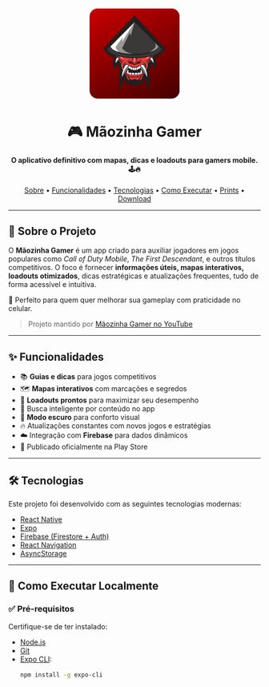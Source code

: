 <h1 align="center">
  <img alt="Logo Mãozinha Gamer" title="Mãozinha Gamer" src="assets/icon.png" width="180px" />
</h1>

<h1 align="center">
  🎮 Mãozinha Gamer
</h1>

<h4 align="center">
  O aplicativo definitivo com mapas, dicas e loadouts para gamers mobile. 🕹️🔥
</h4>

<p align="center">
  <a href="#-sobre-o-projeto">Sobre</a> •
  <a href="#-funcionalidades">Funcionalidades</a> •
  <a href="#-tecnologias">Tecnologias</a> •
  <a href="#-como-executar">Como Executar</a> •
  <a href="#-prints-de-tela">Prints</a> •
  <a href="#-download">Download</a>
</p>

---

## 🎯 Sobre o Projeto

O **Mãozinha Gamer** é um app criado para auxiliar jogadores em jogos populares como *Call of Duty Mobile*, *The First Descendant*, e outros títulos competitivos. O foco é fornecer **informações úteis, mapas interativos, loadouts otimizados**, dicas estratégicas e atualizações frequentes, tudo de forma acessível e intuitiva.

📱 Perfeito para quem quer melhorar sua gameplay com praticidade no celular.

> Projeto mantido por [Mãozinha Gamer no YouTube](https://www.youtube.com/channel/UCqB3_WL9vGS751N6UudXHuw)

---

## ✨ Funcionalidades

- 📚 **Guias e dicas** para jogos competitivos
- 🗺️ **Mapas interativos** com marcações e segredos
- 🔫 **Loadouts prontos** para maximizar seu desempenho
- 🔎 Busca inteligente por conteúdo no app
- 🌙 **Modo escuro** para conforto visual
- 🔥 Atualizações constantes com novos jogos e estratégias
- ☁️ Integração com **Firebase** para dados dinâmicos
- 📲 Publicado oficialmente na Play Store

---

## 🛠️ Tecnologias

Este projeto foi desenvolvido com as seguintes tecnologias modernas:

- [React Native](https://reactnative.dev/)
- [Expo](https://expo.dev/)
- [Firebase (Firestore + Auth)](https://firebase.google.com/)
- [React Navigation](https://reactnavigation.org/)
- [AsyncStorage](https://react-native-async-storage.github.io/async-storage/)

---

## 🚀 Como Executar Localmente

### ✅ Pré-requisitos

Certifique-se de ter instalado:

- [Node.js](https://nodejs.org/)
- [Git](https://git-scm.com/)
- [Expo CLI](https://docs.expo.dev/workflow/expo-cli/):  
  ```bash
  npm install -g expo-cli
